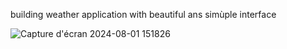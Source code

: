 building weather application with beautiful ans simùple interface

![Capture d'écran 2024-08-01 151826](https://github.com/user-attachments/assets/1e6e56a5-1ae5-49a1-8039-3a8595dff7f7)
